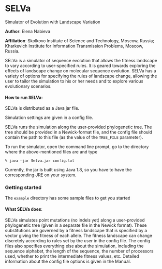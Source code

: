 # SELVa

Simulator of Evolution with Landscape Variation


**Author**: Elena Nabieva

**Affiliation**: Skolkovo Institute of Science and Technology, Moscow, Russia; Kharkevich Institute for Information Transmission Problems, Moscow, Russia.

SELVa is a simulator of sequence evolution that allows the fitness landscape to vary according to user-specified rules.  It is geared towards exploring the effects of landscape change on molecular sequence evolution.  SELVa has a variety of options for specifying the rules of landscape change, allowing the user to tailor the simulation to his or her needs and to explore various evolutionary scenarios.

#### How to run SELVa:
SELVa is distributed as a Java jar file.

Simulation settings are given in a config file.

SELVa runs the simulation along the user-provided phylogenetic tree.  The tree should be provided in a Newick-format file, and the config file should contain the path to this file (as the value of the `TREE_FILE` parameter).

To run the simulator, open the command line prompt, go to the directory where the above-mentioned files are and type

`% java –jar Selva.jar config.txt`

Currently, the jar is built using Java 1.8, so you have to have the corresponding JRE on your system.

### Getting started
The `example` directory has some sample files to get you started

#### What SELVa does:
SELVa simulates point mutations (no indels yet) along a user-provided phylogenetic tree (given in a separate file in the Newick format).  These substitutions are governed by a fitness landscape that is specified by a vector giving the fitness of each allele.  The fitness landscape can change discretely according to rules set by the user in the config file.  The config files also specifies everything else about the simulation, including the sequence alphabet, the length of the sequence, the number of processors used, whether to print the intermediate fitness values, etc.  Detailed information about the config file options is given in the Manual.
